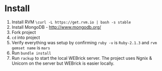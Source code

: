
Install
=======
1. Install RVM `\curl -L https://get.rvm.io | bash -s stable`
2. Install MongoDB - http://www.mongodb.org/
3. Fork project
4. `cd` into project
5. Verify everything was setup by confirming `ruby -v` is `Ruby-2.1.3` and `rvm gemset name` is `mars`
6. Run `bundle install`
7. Run `rackup` to start the local WEBrick server. The project uses Ngnix & Unicorn on the server but WEBrick is easier locally.
